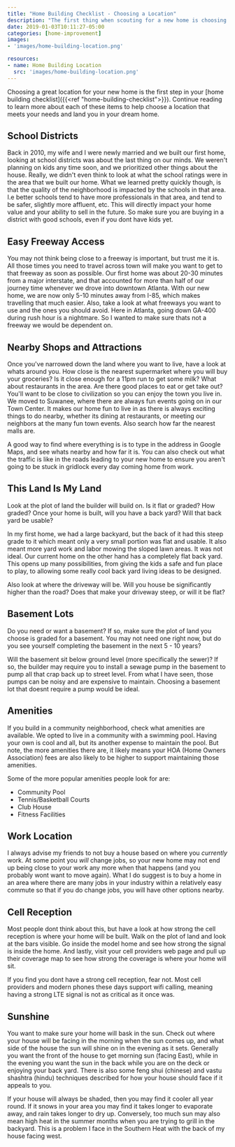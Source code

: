 ```yaml
---
title: "Home Building Checklist - Choosing a Location"
description: "The first thing when scouting for a new home is choosing a location.  Whether you plan to buy a plot of land and have a custom architect design and build for you, or if you plan to go with one of the many neighborhoods built with existing plans by Pulte, DR Horton, or other large developers, the first step is to find a home in your desired location."
date: 2019-01-03T10:11:27-05:00
categories: [home-improvement]
images:
- 'images/home-building-location.png'

resources:
- name: Home Building Location
  src: 'images/home-building-location.png'
---
```


Choosing a great location for your new home is the first step in your [home building checklist]({{<ref "home-building-checklist">}}).  Continue reading to learn more about each of these items to help choose a location that meets your needs and land you in your dream home.


School Districts
----------------

Back in 2010, my wife and I were newly married and we built our first home, looking at school districts was about the last thing on our minds.  We weren't planning on kids any time soon, and we prioritized other things about the house.  Really, we didn't even think to look at what the school ratings were in the area that we built our home.  What we learned pretty quickly though, is that the quality of the neighborhood is impacted by the schools in that area.  I.e better schools tend to have more professionals in that area, and tend to be safer, slightly more affluent, etc.  This will directly impact your home value and your ability to sell in the future.  So make sure you are buying in a district with good schools, even if you dont have kids yet.

Easy Freeway Access
-------------------

You may not think being close to a freeway is important, but trust me it is.  All those times you need to travel across town will make you want to get to that freeway as soon as possible.  Our first home was about 20-30 minutes from a major interstate, and that accounted for more than half of our journey time whenever we drove into downtown Atlanta.  With our new home, we are now only 5-10 minutes away from I-85, which makes travelling that much easier.  Also, take a look at what freeways you want to use and the ones you should avoid.  Here in Atlanta, going down GA-400 during rush hour is a nightmare.  So I wanted to make sure thats not a freeway we would be dependent on.

Nearby Shops and Attractions
----------------------------

Once you've narrowed down the land where you want to live, have a look at whats around you.  How close is the nearest supermarket where you will buy your groceries?  Is it close enough for a 11pm run to get some milk?  What about restaurants in the area.  Are there good places to eat or get take out?  You'll want to be close to civilization so you can enjoy the town you live in.  We moved to Suwanee, where there are always fun events going on in our Town Center. It makes our home fun to live in as there is always exciting things to do nearby, whether its dining at restaurants, or meeting our neighbors at the many fun town events.  Also search how far the nearest malls are.  

A good way to find where everything is is to type in the address in Google Maps, and see whats nearby and how far it is.  You can also check out what the traffic is like in the roads leading to your new home to ensure you aren't going to be stuck in gridlock every day coming home from work.

This Land Is My Land
--------------------

Look at the plot of land the builder will build on.  Is it flat or graded?  How graded?  Once your home is built, will you have a back yard?  Will that back yard be usable?

In my first home, we had a large backyard, but the back of it had this steep grade to it which meant only a very small portion was flat and usable.  It also meant more yard work and labor mowing the sloped lawn areas.  It was not ideal.  Our current home on the other hand has a completely flat back yard.  This opens up many possibilities, from giving the kids a safe and fun place to play, to allowing some really cool back yard living ideas to be designed.

Also look at where the driveway will be.  Will you house be significantly higher than the road?  Does that make your driveway steep, or will it be flat?  

Basement Lots
-------------

Do you need or want a basement?  If so, make sure the plot of land you choose is graded for a basement.  You may not need one right now, but do you see yourself completing the basement in the next 5 - 10 years?

Will the basement sit below ground level (more specifically the sewer)?  If so, the builder may require you to install a sewage pump in the basement to pump all that crap back up to street level.  From what I have seen, those pumps can be noisy and are expensive to maintain.  Choosing a basement lot that doesnt require a pump would be ideal.

Amenities
---------

If you build in a community neighborhood, check what amenities are available.  We opted to live in a community with a swimming pool.  Having your own is cool and all, but its another expense to maintain the pool.  But note, the more amenities there are, it likely means your HOA (Home Owners Association) fees are also likely to be higher to support maintaining those amenities.

Some of the more popular amenities people look for are:

- Community Pool
- Tennis/Basketball Courts
- Club House
- Fitness Facilities

Work Location
-------------

I always advise my friends to not buy a house based on where you _currently_ work.  At some point you _will_ change jobs, so your new home may not end up being close to your work any more when that happens (and you probably wont want to move again).  What I do suggest is to buy a home in an area where there are many jobs in your industry within a relatively easy commute so that if you do change jobs, you will have other options nearby.

Cell Reception
--------------

Most people dont think about this, but have a look at how strong the cell reception is where your home will be built.  Walk on the plot of land and look at the bars visible.  Go inside the model home and see how strong the signal is inside the home.  And lastly, visit your cell providers web page and pull up their coverage map to see how strong the coverage is where your home will sit.  

If you find you dont have a strong cell reception, fear not.  Most cell providers and modern phones these days support wifi calling, meaning having a strong LTE signal is not as critical as it once was.

Sunshine
--------

You want to make sure your home will bask in the sun.  Check out where your house will be facing in the morning when the sun comes up, and what side of the house the sun will shine on in the evening as it sets.  Generally you want the front of the house to get morning sun (facing East), while in the evening you want the sun in the back while you are on the deck or enjoying your back yard.  There is also some feng shui (chinese) and vastu shashtra (hindu) techniques described for how your house should face if it appeals to you.

If your house will always be shaded, then you may find it cooler all year round.  If it snows in your area you may find it takes longer to evaporate away, and rain takes longer to dry up.  Conversely, too much sun may also mean high heat in the summer months when you are trying to grill in the backyard.  This is a problem I face in the Southern Heat with the back of my house facing west.










